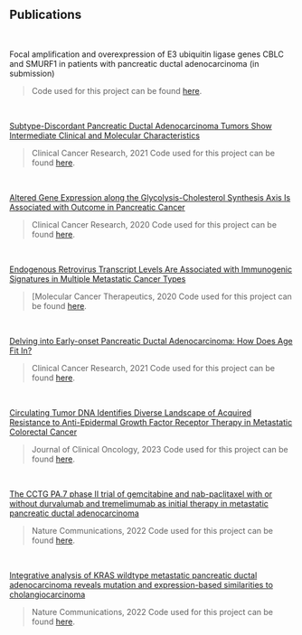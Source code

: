 ## **Publications**
<br>

Focal amplification and overexpression of E3 ubiquitin ligase genes CBLC and SMURF1 in patients with pancreatic ductal adenocarcinoma (in submission)

> Code used for this project can be found [here](https://github.com/jtopham/).
>

<br>

[Subtype-Discordant Pancreatic Ductal Adenocarcinoma Tumors Show Intermediate Clinical and Molecular Characteristics](https://pubmed.ncbi.nlm.nih.gov/33051307/)

> Clinical Cancer Research, 2021
> Code used for this project can be found [here](https://github.com/jtopham/).

<br>

[Altered Gene Expression along the Glycolysis-Cholesterol Synthesis Axis Is Associated with Outcome in Pancreatic Cancer](https://pubmed.ncbi.nlm.nih.gov/31481506/)

> Clinical Cancer Research, 2020
> Code used for this project can be found [here](https://github.com/jtopham/).

<br>

[Endogenous Retrovirus Transcript Levels Are Associated with Immunogenic Signatures in Multiple Metastatic Cancer Types](https://pubmed.ncbi.nlm.nih.gov/32518206/)

> [Molecular Cancer Therapeutics, 2020
> Code used for this project can be found [here](https://github.com/jtopham/).

<br>

[Delving into Early-onset Pancreatic Ductal Adenocarcinoma: How Does Age Fit In?](https://pubmed.ncbi.nlm.nih.gov/32958704/)

> Clinical Cancer Research, 2021
> Code used for this project can be found [here](https://github.com/jtopham/).

<br>

[Circulating Tumor DNA Identifies Diverse Landscape of Acquired Resistance to Anti-Epidermal Growth Factor Receptor Therapy in Metastatic Colorectal Cancer](https://pubmed.ncbi.nlm.nih.gov/36007218/)

> Journal of Clinical Oncology, 2023
> Code used for this project can be found [here](https://github.com/jtopham/).

<br>

[The CCTG PA.7 phase II trial of gemcitabine and nab-paclitaxel with or without durvalumab and tremelimumab as initial therapy in metastatic pancreatic ductal adenocarcinoma](https://pubmed.ncbi.nlm.nih.gov/36028483/)

> Nature Communications, 2022
> Code used for this project can be found [here](https://github.com/jtopham/).

<br>

[Integrative analysis of KRAS wildtype metastatic pancreatic ductal adenocarcinoma reveals mutation and expression-based similarities to cholangiocarcinoma](https://pubmed.ncbi.nlm.nih.gov/36209277/)

> Nature Communications, 2022
> Code used for this project can be found [here](https://github.com/jtopham/).

<br>
